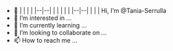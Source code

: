 - 👋
|
|  |  |
|--|--|
|  |  |
|  |
|--|--|
|  |  |
 Hi, I’m @Tania-Serrulla
- 👀 I’m interested in ...
- 🌱 I’m currently learning ...
- 💞️ I’m looking to collaborate on ...
- 📫 How to reach me ...

<!---
Tania-Serrulla/Tania-Serrulla is a ✨ special ✨ repository because its `README.md` (this file) appears on your GitHub profile.
You can click the Preview link to take a look at your changes.
--->
<!--stackedit_data:
eyJoaXN0b3J5IjpbLTIwNjYxNDgwNzZdfQ==
-->